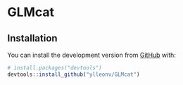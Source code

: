 
<!-- README.md is generated from README.Rmd. Please edit that file -->

# GLMcat

## Installation

You can install the development version from
[GitHub](https://github.com/) with:

``` r
# install.packages("devtools")
devtools::install_github("ylleonv/GLMcat")
```
